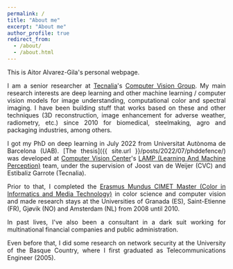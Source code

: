 ```yaml
---
permalink: /
title: "About me"
excerpt: "About me"
author_profile: true
redirect_from: 
  - /about/
  - /about.html
---
```

<div style="text-align: justify">

This is Aitor Alvarez-Gila's personal webpage.

I am a senior researcher at [Tecnalia](http://www.tecnalia.com/)'s [Computer Vision Group](http://www.computervisionbytecnalia.com/en/).
My main research interests are deep learning and other machine learning / computer vision models for image understanding, computational color and spectral imaging.
I have been building stuff that works based on these and other techniques (3D reconstruction, image enhancement for adverse weather, radiometry, etc.) since 2010 for biomedical, steelmaking, agro and packaging industries, among others.

I got my PhD on deep learning in July 2022 from Universitat Autònoma de Barcelona (UAB). [The thesis]({{ site.url }}/posts/2022/07/phddefence/) was developed at [Computer Vision Center](http://www.cvc.uab.es/)'s [LAMP (Learning And Machine Perception)](http://www.cvc.uab.es/LAMP/) team, under the supervision of Joost van de Weijer (CVC) and Estibaliz Garrote (Tecnalia). 
 
Prior to that, I completed the [Erasmus Mundus CIMET Master (Color in Informatics and Media Technology)](https://master-colorscience.eu/programme/cimet-master-degree/) in color science and computer vision and made research stays at the Universities of Granada (ES), Saint-Etienne (FR), Gjøvik (NO) and Amsterdam (NL) from 2008 until 2010.

In past lives, I've also been a consultant in a dark suit working for multinational financial companies and public administration.

Even before that, I did some research on network security at the University of the Basque Country, where I first graduated as Telecommunications Engineer (2005). 
 
</div>